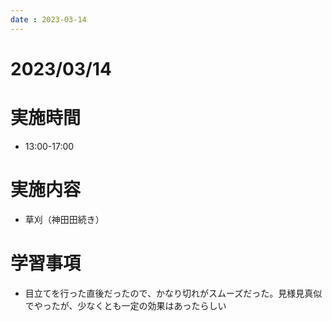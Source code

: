 ```yaml
---
date : 2023-03-14
---
```


# 2023/03/14

# 実施時間
- 13:00-17:00

# 実施内容
- 草刈（神田田続き）

# 学習事項
- 目立てを行った直後だったので、かなり切れがスムーズだった。見様見真似でやったが、少なくとも一定の効果はあったらしい